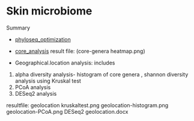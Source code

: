 # Skin microbiome



Summary
* [phyloseq_optimization](phyloseq_optimization.md)


* [core_analysis](core_analysis.Rmd)
result file: (core-genera heatmap.png)

* Geographical.location analysis: includes
1) alpha diversity analysis- histogram of core genera , shannon diversity analysis using Kruskal test
2) PCoA analysis
3) DESeq2 analysis 

resultfile: geolocation kruskaltest.png
            geolocation-histogram.png
            geolocation-PCoA.png
            DESeq2 geolocation.docx
            

